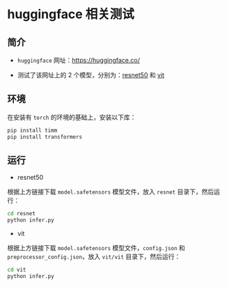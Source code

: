 # huggingface 相关测试

## 简介

- `huggingface` 网址：https://huggingface.co/

- 测试了该网址上的 2 个模型，分别为：[resnet50](https://huggingface.co/timm/resnet50.a1_in1k)   和 [vit](https://huggingface.co/google/vit-base-patch16-224)

## 环境

在安装有 `torch` 的环境的基础上，安装以下库：

```bash
pip install timm
pip install transformers
```

## 运行

- resnet50

根据上方链接下载 `model.safetensors` 模型文件，放入 `resnet` 目录下，然后运行：

```bash
cd resnet
python infer.py
```

- vit

根据上方链接下载 `model.safetensors` 模型文件，`config.json` 和 `preprocessor_config.json`，放入 `vit/vit` 目录下，然后运行：

```bash
cd vit
python infer.py
```

